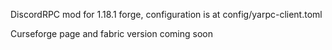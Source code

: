 DiscordRPC mod for 1.18.1 forge, configuration is at config/yarpc-client.toml  

Curseforge page and fabric version coming soon